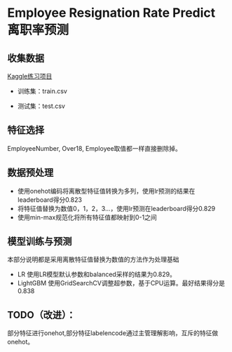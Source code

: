 # Employee Resignation Rate Predict 离职率预测
## 收集数据

[Kaggle练习项目](https://www.kaggle.com/c/rs6-attrition-predict "kaggle链接")

- 训练集：train.csv

- 测试集：test.csv

## 特征选择
EmployeeNumber, Over18, Employee取值都一样直接删除掉。

## 数据预处理
- 使用onehot编码将离散型特征值转换为多列，使用lr预测的结果在leaderboard得分0.823
- 将特征值替换为数值0，1，2，3...，使用lr预测在leaderboard得分0.829
- 使用min-max规范化将所有特征值都映射到0-1之间

## 模型训练与预测
本部分说明都是采用离散特征值替换为数值的方法作为处理基础
- LR
使用LR模型默认参数和balanced采样的结果为0.829。
- LightGBM
使用GridSearchCV调整超参数，基于CPU运算。最好结果得分是0.838

## TODO（改进）：
部分特征进行onehot,部分特征labelencode通过主管理解影响，互斥的特征做onehot。
